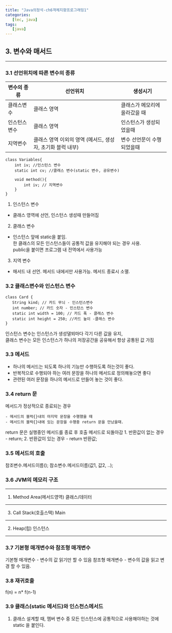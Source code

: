 ```yaml
---
title: "Java의정석-ch6객체지향프로그래밍1"
categories:
   [tec, java]
tags:
   [java]
---
```


## 3. 변수와 매서드
---

### 3.1 선언위치에 따른 변수의 종류
 | 변수의 종류 | 선언위치 | 생성시기 |
 |-----|-----|-----|
 | 클래스변수 | 클래스 영역 | 클래스가 메모리에 올라갔을 때 |
 | 인스턴스 변수 | 클래스 영역 | 인스턴스가 생성되었을때 |
 | 지역변수 | 클래스 영역 이외의 영역 (메서드, 생성자, 초기화 블럭 내부) | 변수 선언문이 수행되었을때 |   
```
class Variables{
    int iv; //인스턴스 변수
    static int cv; //클래스 변수(static 변수, 공유변수)
    
    void method(){
        int iv; // 지역변수
    }
}
```

1. 인스턴스 변수
  - 클래스 영역에 선언, 인스턴스 생성때 만들어짐
2. 클래스 변수
  - 인스턴스 앞에 static을 붙임.   
    한 클래스의 모든 인스턴스들이 공통적 값을 유지해야 되는 경우 사용.   
    public을 붙이면 프로그램 내 전역에서 사용가능
3. 지역 변수
  - 매서드 내 선언. 메서드 내에서만 사용가능. 메서드 종료시 소멸.
  
 ### 3.2 클래스변수와 인스턴스 변수
 ```
 class Card {
    String kind; // 카드 무늬 - 인스턴스변수
    int number; // 카드 숫자 - 인스턴스 변수
    static int width = 100; // 카드 폭 - 클래스 변수
    static int height = 250; //카드 높이 -클래스 변수
}
```
인스턴스 변수는 인스턴스가 생성댈뙤마다 각기 다른 값을 유지,   
클래스 변수는 모든 인스턴스가 하나의 저장공간을 공유해서 항상 공통된 값 가짐

### 3.3  메서드
  - 하나의 메서드는 되도록 하나의 기능만 수행하도록 하는것이 좋다.
  - 반복적으로 수행되야 하는 여러 문장을 하나의 메서드로 정의해놓으면 좋다
  - 관련된 여러 문장을 하나의 메서드로 만들어 놓는 것이 좋다.
  
### 3.4 return 문
메서드가 정상적으로 종료되는 경우   

    - 메서드의 블럭{}내의 마지막 문장을 수행했을 때
    - 메서드의 블럭{}내에 있는 문장을 수행중 return 문을 만났을때. 
return 문은 실행중인 메서드를 종료 후 호출 메서드로 되돌아감
    1. 반환값이 없는 경우 - return;
    2. 반환값이 있는 경우 - return 반환값;

### 3.5 메서드의 호출

참조변수.메서드이름();
참소변수.메서드이름(값1, 값2, ..);

### 3.6 JVM의 메모리 구조

---
1. Method Area(메서드영역)
클래스/데이터
---  
3. Call Stack(호출스택)
Main  
---
2. Heap(힙)
인스턴스  
---

### 3.7 기본형 매개변수와 참조형 매개변수
기본형 매개변수 - 변수의 값 읽기만 할 수 있음
참조형 매개변수 - 변수의 값을 읽고 변경 할 수 있음.

### 3.8 재귀호출
f(n) = n* f(n-1)

### 3.9 클래스(static 메서드)와 인스천스메서드

1. 클래스 설계할 때, 멤버 변수 중 모든 인스턴스에 공통적으로 사용해야하는 것에 static 을 붙인다.